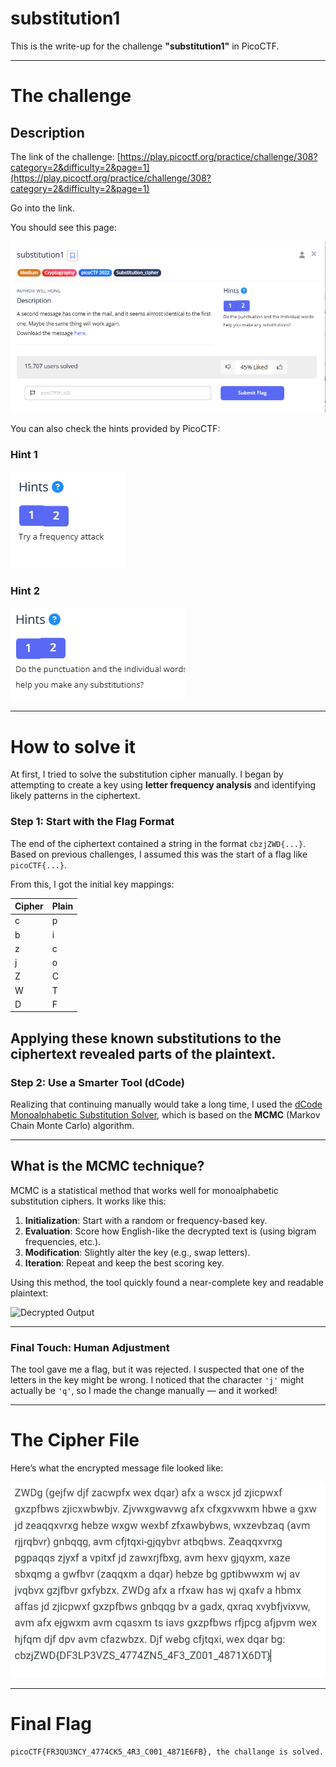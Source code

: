 # substitution1

This is the write-up for the challenge **"substitution1"** in PicoCTF.

---

# The challenge

## Description

The link of the challenge: [https://play.picoctf.org/practice/challenge/308?category=2&difficulty=2&page=1](https://play.picoctf.org/practice/challenge/308?category=2&difficulty=2&page=1)

Go into the link.

You should see this page:

![Challenge](./img/the_challenge.png)

You can also check the hints provided by PicoCTF:

### Hint 1

![Hint 1](./img/hint_1.png)

### Hint 2

![Hint 2](./img/hint_2.png)

---

# How to solve it

At first, I tried to solve the substitution cipher manually. I began by attempting to create a key using **letter frequency analysis** and identifying likely patterns in the ciphertext.

### Step 1: Start with the Flag Format

The end of the ciphertext contained a string in the format `cbzjZWD{...}`. Based on previous challenges, I assumed this was the start of a flag like `picoCTF{...}`.

From this, I got the initial key mappings:

| Cipher | Plain |
|--------|-------|
| c      | p     |
| b      | i     |
| z      | c     |
| j      | o     |
| Z      | C     |
| W      | T     |
| D      | F     |

Applying these known substitutions to the ciphertext revealed parts of the plaintext. 
---

### Step 2: Use a Smarter Tool (dCode)

Realizing that continuing manually would take a long time, I used the [dCode Monoalphabetic Substitution Solver](https://www.dcode.fr/monoalphabetic-substitution), which is based on the **MCMC** (Markov Chain Monte Carlo) algorithm.

---

## What is the MCMC technique?

MCMC is a statistical method that works well for monoalphabetic substitution ciphers. It works like this:

1. **Initialization**: Start with a random or frequency-based key.
2. **Evaluation**: Score how English-like the decrypted text is (using bigram frequencies, etc.).
3. **Modification**: Slightly alter the key (e.g., swap letters).
4. **Iteration**: Repeat and keep the best scoring key.

Using this method, the tool quickly found a near-complete key and readable plaintext:

![Decrypted Output](./img/the_decrypt.png)

---

### Final Touch: Human Adjustment

The tool gave me a flag, but it was rejected. I suspected that one of the letters in the key might be wrong. I noticed that the character `'j'` might actually be `'q'`, so I made the change manually — and it worked!

---

#  The Cipher File

Here’s what the encrypted message file looked like:

![Encrypted File](./img/the_file.png)

---

#  Final Flag

```
picoCTF{FR3QU3NCY_4774CK5_4R3_C001_4871E6FB}, the challange is solved.
```

